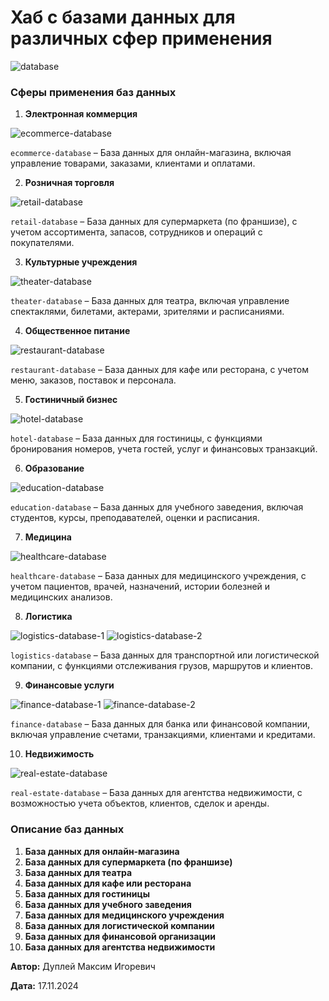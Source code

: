 # Хаб с базами данных для различных сфер применения

![database](img/database.png)

### Сферы применения баз данных

1. **Электронная коммерция**

![ecommerce-database](img/ecommerce-database.png)

`ecommerce-database` – База данных для онлайн-магазина, включая управление товарами, заказами, клиентами и оплатами.

2. **Розничная торговля**

![retail-database](img/retail-database.png)

`retail-database` – База данных для супермаркета (по франшизе), с учетом ассортимента, запасов, сотрудников и операций с покупателями.

3. **Культурные учреждения**

![theater-database](img/theater-database.png)

`theater-database` – База данных для театра, включая управление спектаклями, билетами, актерами, зрителями и расписаниями.

4. **Общественное питание**

![restaurant-database](img/restaurant-database.png)

`restaurant-database` – База данных для кафе или ресторана, с учетом меню, заказов, поставок и персонала.

5. **Гостиничный бизнес**

![hotel-database](img/hotel-database.png)

`hotel-database` – База данных для гостиницы, с функциями бронирования номеров, учета гостей, услуг и финансовых транзакций.

6. **Образование**

![education-database](img/education-database.png)

`education-database` – База данных для учебного заведения, включая студентов, курсы, преподавателей, оценки и расписания.

7. **Медицина**

![healthcare-database](img/healthcare-database.png)

`healthcare-database` – База данных для медицинского учреждения, с учетом пациентов, врачей, назначений, истории болезней и медицинских анализов.

8. **Логистика**

![logistics-database-1](img/logistics-database-1.png)
![logistics-database-2](img/logistics-database-2.png)

`logistics-database` – База данных для транспортной или логистической компании, с функциями отслеживания грузов, маршрутов и клиентов.

9. **Финансовые услуги**

![finance-database-1](img/finance-database-1.png)
![finance-database-2](img/finance-database-2.png)

`finance-database` – База данных для банка или финансовой компании, включая управление счетами, транзакциями, клиентами и кредитами.

10. **Недвижимость**

![real-estate-database](img/real-estate-database.png)

`real-estate-database` – База данных для агентства недвижимости, с возможностью учета объектов, клиентов, сделок и аренды.

### Описание баз данных

1. **База данных для онлайн-магазина**
2. **База данных для супермаркета (по франшизе)**
3. **База данных для театра**
4. **База данных для кафе или ресторана**
5. **База данных для гостиницы**
6. **База данных для учебного заведения**
7. **База данных для медицинского учреждения**
8. **База данных для логистической компании**
9. **База данных для финансовой организации**
10. **База данных для агентства недвижимости**

**Автор:** Дуплей Максим Игоревич

**Дата:** 17.11.2024
